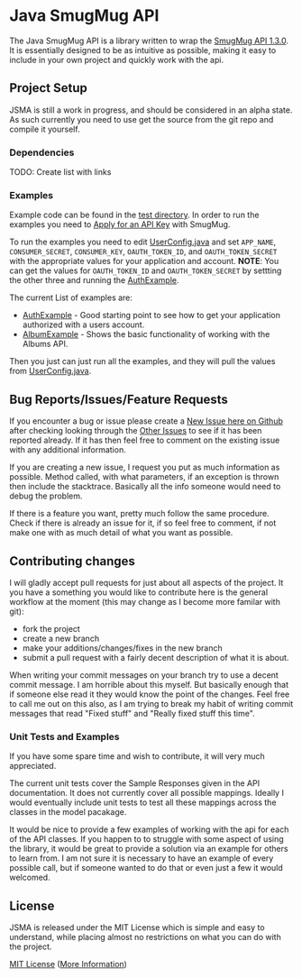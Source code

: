 # Java SmugMug API

The Java SmugMug API is a library written to wrap the [SmugMug API 1.3.0](http://wiki.smugmug.net/display/API/API+1.3.0). It is essentially designed to be as intuitive as possible, making it easy to include in your own project and quickly work with the api. 

## Project Setup

JSMA is still a work in progress, and should be considered in an alpha state. As such currently you need to use get the source from the git repo and compile it yourself.

### Dependencies
 
 TODO: Create list with links

### Examples

Example code can be found in the [test directory](https://github.com/jkschoen/jsma/tree/master/src/test/java/com/github/jkschoen/jsma/examples). In order to run the examples you need to [Apply for an API Key](http://www.smugmug.com/hack/apikeys) with SmugMug.

To run the examples you need to edit [UserConfig.java](https://github.com/jkschoen/jsma/blob/master/src/test/java/com/github/jkschoen/jsma/examples/UserConfig.java) and set `APP_NAME`, `CONSUMER_SECRET`, `CONSUMER_KEY`, `OAUTH_TOKEN_ID`, and `OAUTH_TOKEN_SECRET` with the appropriate values for your application and account. **NOTE**: You can get the values for `OAUTH_TOKEN_ID` and `OAUTH_TOKEN_SECRET` by settting the other three and running the [AuthExample](https://github.com/jkschoen/jsma/blob/master/src/test/java/com/github/jkschoen/jsma/examples/AuthExample.java). 

The current List of examples are:

* [AuthExample](https://github.com/jkschoen/jsma/blob/master/src/test/java/com/github/jkschoen/jsma/examples/AuthExample.java) - Good starting point to see how to get your application authorized with a users account.  
* [AlbumExample](https://github.com/jkschoen/jsma/blob/master/src/test/java/com/github/jkschoen/jsma/examples/AlbumExample.java) - Shows the basic functionality of working with the Albums API. 

Then you just can just run all the examples, and they will pull the values from [UserConfig.java](https://github.com/jkschoen/jsma/blob/master/src/test/java/com/github/jkschoen/jsma/examples/UserConfig.java).

## Bug Reports/Issues/Feature Requests

If you encounter a bug or issue please create a [New Issue here on Github](https://github.com/jkschoen/jsma/issues/new) after checking looking through the [Other Issues](https://github.com/jkschoen/jsma/issues) to see if it has been reported already. If it has then feel free to comment on the existing issue with any additional information. 

If you are creating a new issue, I request you put as much information as possible. Method called, with what parameters, if an exception is thrown then include the stacktrace. Basically all the info someone would need to debug the problem.

If there is a feature you want, pretty much follow the same procedure. Check if there is already an issue for it, if so feel free to comment, if not make one with as much detail of what you want as possible. 

## Contributing changes

I will gladly accept pull requests for just about all aspects of the project. It you have a something you would like to contribute here is the general workflow at the moment (this may change as I become more familar with git): 

  - fork the project
  - create a new branch
  - make your additions/changes/fixes in the new branch
  - submit a pull request with a fairly decent description of what it is about.
 
When writing your commit messages on your branch try to use a decent commit message. I am horrible about this myself. But basically enough that if someone else read it they would know the point of the changes. Feel free to call me out on this also, as I am trying to break my habit of writing commit messages that read "Fixed stuff" and "Really fixed stuff this time". 

### Unit Tests and Examples

If you have some spare time and wish to contribute, it will very much appreciated.

The current unit tests cover the Sample Responses given in the API documentation. It does not currently cover all possible mappings. Ideally I would eventually include unit tests to test all these mappings across the classes in the model pacakage. 

It would be nice to provide a few examples of working with the api for each of the API classes. If you happen to to struggle with some aspect of using the library, it would be great to provide a solution via an example for others to learn from. I am not sure it is necessary to have an example of every possible call, but if someone wanted to do that or even just a few it would welcomed. 

## License

JSMA is released under the MIT License which is simple and easy to understand, while placing almost no restrictions on what you can do with the project.

[MIT License](https://github.com/jkschoen/jsma/blob/master/LICENSE) ([More Information](http://en.wikipedia.org/wiki/MIT_License))